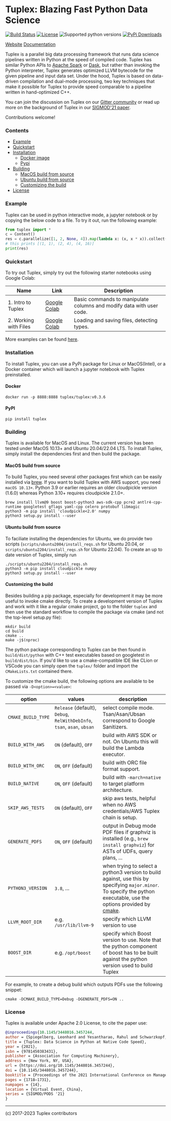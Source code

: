 # Tuplex: Blazing Fast Python Data Science

[![Build Status](https://dev.azure.com/leonhardspiegelberg/Tuplex%20-%20Open%20Source/_apis/build/status/tuplex.tuplex?branchName=master)](https://dev.azure.com/leonhardspiegelberg/Tuplex%20-%20Open%20Source/_build/latest?definitionId=2&branchName=master)
[![License](https://img.shields.io/badge/License-Apache%202.0-blue.svg)](https://opensource.org/licenses/Apache-2.0)
![Supported python versions](https://img.shields.io/badge/python-3.8%20%7C%203.9%20%7C%203.10%20%7C%203.11-blue)
[![PyPi Downloads](https://img.shields.io/pypi/dm/tuplex)](https://img.shields.io/pypi/dm/tuplex)

[Website](https://tuplex.cs.brown.edu/) [Documentation](https://tuplex.cs.brown.edu/python-api.html)

Tuplex is a parallel big data processing framework that runs data science pipelines written in Python at the speed of compiled code.
Tuplex has similar Python APIs to [Apache Spark](https://spark.apache.org/) or [Dask](https://dask.org/), but rather than invoking the Python interpreter, Tuplex generates optimized LLVM bytecode for the given pipeline and input data set. Under the hood, Tuplex is based on data-driven compilation and dual-mode processing, two key techniques that make it possible for Tuplex to provide speed comparable to a pipeline written in hand-optimized C++.

You can join the discussion on Tuplex on our [Gitter community](https://gitter.im/tuplex/community) or read up more on the background of Tuplex in our [SIGMOD'21 paper](https://dl.acm.org/doi/abs/10.1145/3448016.3457244).

Contributions welcome!


### Contents
+ [Example](#example)
+ [Quickstart](#quickstart)
+ [Installation](#installation)
    - [Docker image](#docker)
    - [Pypi](#pypi)
+ [Building](#building)
    - [MacOS build from source](#macos-build-from-source)
    - [Ubuntu build from source](#ubuntu-build-from-source)
    - [Customizing the build](#customizing-the-build)
+ [License](#license)

### Example
Tuplex can be used in python interactive mode, a jupyter notebook or by copying the below code to a file. To try it out, run the following example:

```python
from tuplex import *
c = Context()
res = c.parallelize([1, 2, None, 4]).map(lambda x: (x, x * x)).collect()
# this prints [(1, 1), (2, 4), (4, 16)]
print(res)
```
### Quickstart
To try out Tuplex, simply try out the following starter notebooks using Google Colab:

| Name                           | Link             | Description                                                |
|--------------------------------|------------------|------------------------------------------------------------|
| 1. Intro to Tuplex             | [Google Colab](https://colab.research.google.com/drive/1idqCRmvN-9_F2naJ6k1hbslbQT-2bAqa?usp=sharing) | Basic commands to manipulate columns and modify data with user code. |
| 2. Working with Files          | [Google Colab](https://colab.research.google.com/drive/10gOYUpxK_Bjkw11WYupuaflATsBPRgU0?usp=sharing) | Loading and saving files, detecting types.                          |


More examples can be found [here](https://tuplex.cs.brown.edu/gettingstarted.html).

### Installation
To install Tuplex, you can use a PyPi package for Linux or MacOS(Intel), or a Docker container which will launch a jupyter notebook with Tuplex preinstalled.
#### Docker
```
docker run -p 8888:8888 tuplex/tuplex:v0.3.6
```
#### PyPI
```
pip install tuplex
```

### Building

Tuplex is available for MacOS and Linux. The current version has been tested under MacOS 10.13+ and Ubuntu 20.04/22.04 LTS.
To install Tuplex, simply install the dependencies first and then build the package.

#### MacOS build from source
To build Tuplex, you need several other packages first which can be easily installed via [brew](https://brew.sh/). If you want to build Tuplex with AWS support, you need `macOS 10.13+`. Python 3.9 or earlier requires an older cloudpickle version (1.6.0) whereas Python 3.10+ requires cloudpickle 2.1.0+.
```
brew install llvm@9 boost boost-python3 aws-sdk-cpp pcre2 antlr4-cpp-runtime googletest gflags yaml-cpp celero protobuf libmagic
python3 -m pip install 'cloudpickle<2.0' numpy
python3 setup.py install --user
```

#### Ubuntu build from source
To faciliate installing the dependencies for Ubuntu, we do provide two scripts (`scripts/ubuntu2004/install_reqs.sh` for Ubuntu 20.04, or `scripts/ubuntu2204/install_reqs.sh` for Ubuntu 22.04). To create an up to date version of Tuplex, simply run
```
./scripts/ubuntu2204/install_reqs.sh
python3 -m pip install cloudpickle numpy
python3 setup.py install --user
```

#### Customizing the build

Besides building a pip package, especially for development it may be more useful to invoke cmake directly. To create a development version of Tuplex and work with it like a regular cmake project, go to the folder `tuplex` and then use the standard workflow to compile the package via cmake (and not the top-level setup.py file):
```
mkdir build
cd build
cmake ..
make -j$(nproc)
```
The python package corresponding to Tuplex can be then found in `build/dist/python` with C++ test executables based on googletest in `build/dist/bin`. If you'd like to use a cmake-compatible IDE like CLion or VSCode you can simply open the `tuplex/` folder and import the `CMakeLists.txt` contained there.

To customize the cmake build, the following options are available to be passed via `-D<option>=<value>`:

| option | values                                                                  | description |
| ------ |-------------------------------------------------------------------------| ----------- |
| `CMAKE_BUILD_TYPE` | `Release` (default), `Debug`, `RelWithDebInfo`, `tsan`, `asan`, `ubsan` | select compile mode. Tsan/Asan/Ubsan correspond to Google Sanitizers. |
| `BUILD_WITH_AWS` | `ON` (default), `OFF`                                                   | build with AWS SDK or not. On Ubuntu this will build the Lambda executor. |
| `BUILD_WITH_ORC` | `ON`, `OFF` (default)                                                   | build with ORC file format support. |
| `BUILD_NATIVE` | `ON`, `OFF` (default)                                                   | build with `-march=native` to target platform architecture. |
| `SKIP_AWS_TESTS` | `ON` (default), `OFF`                                                   | skip aws tests, helpful when no AWS credentials/AWS Tuplex chain is setup. |
| `GENERATE_PDFS` | `ON`, `OFF` (default)                                                   | output in Debug mode PDF files if graphviz is installed (e.g., `brew install graphviz`) for ASTs of UDFs, query plans, ...|
| `PYTHON3_VERSION` | `3.8`, ...                                                              | when trying to select a python3 version to build against, use this by specifying `major.minor`. To specify the python executable, use the options provided by [cmake](https://cmake.org/cmake/help/git-stage/module/FindPython3.html). |
| `LLVM_ROOT_DIR` | e.g. `/usr/lib/llvm-9`                                                  | specify which LLVM version to use |
| `BOOST_DIR` | e.g. `/opt/boost`                                                       | specify which Boost version to use. Note that the python component of boost has to be built against the python version used to build Tuplex |

For example, to create a debug build which outputs PDFs use the following snippet:

```
cmake -DCMAKE_BUILD_TYPE=Debug -DGENERATE_PDFS=ON ..
```

### License
Tuplex is available under Apache 2.0 License, to cite the paper use:

```bibtex
@inproceedings{10.1145/3448016.3457244,
author = {Spiegelberg, Leonhard and Yesantharao, Rahul and Schwarzkopf, Malte and Kraska, Tim},
title = {Tuplex: Data Science in Python at Native Code Speed},
year = {2021},
isbn = {9781450383431},
publisher = {Association for Computing Machinery},
address = {New York, NY, USA},
url = {https://doi.org/10.1145/3448016.3457244},
doi = {10.1145/3448016.3457244},
booktitle = {Proceedings of the 2021 International Conference on Management of Data},
pages = {1718–1731},
numpages = {14},
location = {Virtual Event, China},
series = {SIGMOD/PODS '21}
}
```

---
(c) 2017-2023 Tuplex contributors
